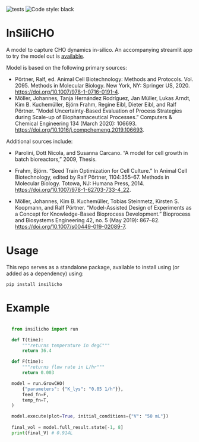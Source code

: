 ![tests](https://github.com/culturerobotics/insilicho/actions/workflows/python_tests.yml/badge.svg)
![Code style: black](https://img.shields.io/badge/code%20style-black-000000.svg)

# InSiliCHO
A model to capture CHO dynamics in-silico.  An accompanying streamlit app to try the model out is [available](https://culturebio-insilicho.streamlit.app/). 

Model is based on the following primary sources:
- Pörtner, Ralf, ed. Animal Cell Biotechnology: Methods and Protocols. Vol. 2095. Methods in Molecular Biology. New York, NY: Springer US, 2020. https://doi.org/10.1007/978-1-0716-0191-4. 
- Möller, Johannes, Tanja Hernández Rodríguez, Jan Müller, Lukas Arndt, Kim B. Kuchemüller, Björn Frahm, Regine Eibl, Dieter Eibl, and Ralf Pörtner. “Model Uncertainty-Based Evaluation of Process Strategies during Scale-up of Biopharmaceutical Processes.” Computers & Chemical Engineering 134 (March 2020): 106693. https://doi.org/10.1016/j.compchemeng.2019.106693.

Additional sources include:
- Parolini, Dott Nicola, and Susanna Carcano. “A model for cell growth in batch bioreactors,” 2009, Thesis.
- Frahm, Björn. “Seed Train Optimization for Cell Culture.” In Animal Cell Biotechnology, edited by Ralf Pörtner, 1104:355–67. Methods in Molecular Biology. Totowa, NJ: Humana Press, 2014. https://doi.org/10.1007/978-1-62703-733-4_22.

- Möller, Johannes, Kim B. Kuchemüller, Tobias Steinmetz, Kirsten S. Koopmann, and Ralf Pörtner. “Model-Assisted Design of Experiments as a Concept for Knowledge-Based Bioprocess Development.” Bioprocess and Biosystems Engineering 42, no. 5 (May 2019): 867–82. https://doi.org/10.1007/s00449-019-02089-7.




# Usage
This repo serves as a standalone package, available to install using (or added as a dependency) using:

`pip install insilicho`

# Example

```python

  from insilicho import run

  def T(time):
      """returns temperature in degC"""
      return 36.4

  def F(time):
      """returns flow rate in L/hr"""
      return 0.003

  model = run.GrowCHO(
      {"parameters": {"K_lys": "0.05 1/h"}},
      feed_fn=F,
      temp_fn=T,
  )

  model.execute(plot=True, initial_conditions={"V": "50 mL"})
  
  final_vol = model.full_result.state[-1, 8]
  print(final_V) # 0.914L

```
